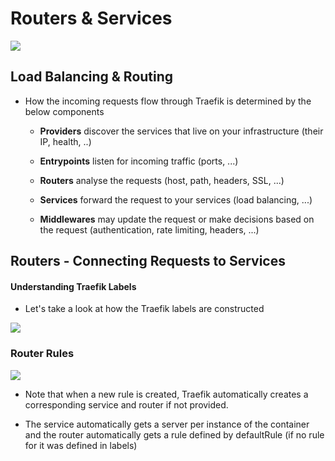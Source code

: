 # Routers & Services

![](C:\Users\JoelRaymann\AppData\Roaming\marktext\images\2023-03-06-13-47-10-image.png)

## Load Balancing & Routing

- How the incoming requests flow through Traefik is determined by the below components
  
  - **Providers** discover the services that live on your infrastructure (their IP, health, ..)
  
  - **Entrypoints** listen for incoming traffic (ports, ...)
  
  - **Routers** analyse the requests (host, path, headers, SSL, ...)
  
  - **Services** forward the request to your services (load balancing, ...)
  
  - **Middlewares** may update the request or make decisions based on the request (authentication, rate limiting, headers, ...)

## Routers - Connecting Requests to Services

#### Understanding Traefik Labels

- Let's take a look at how the Traefik labels are constructed

![](C:\Users\JoelRaymann\AppData\Roaming\marktext\images\2023-03-06-13-53-19-image.png)

### Router Rules

![](C:\Users\JoelRaymann\AppData\Roaming\marktext\images\2023-03-06-13-54-17-image.png)

- Note that when a new rule is created, Traefik automatically creates a corresponding service and router if not provided.

- The service automatically gets a server per instance of the container and the router automatically gets a rule defined by defaultRule (if no rule for it was defined in labels)
